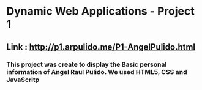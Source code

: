 # Dynamic Web Applications - Project 1
## Link : http://p1.arpulido.me/P1-AngelPulido.html

### This project was create to display the Basic personal information of Angel Raul Pulido. We used HTML5, CSS and JavaScritp


